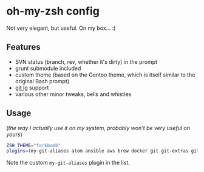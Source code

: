 # oh-my-zsh config
Not very elegant, but useful. On my box... :)

## Features
* SVN status (branch, rev, whether it's dirty) in the prompt
* grunt submodule included
* custom theme (based on the Gentoo theme, which is itself similar to the original Bash prompt)
* [git lg](https://coderwall.com/p/euwpig) support
* various other minor tweaks, bells and whistles

## Usage
(_the way I actually use it on my system, probably won't be very useful on yours_)
```bash
ZSH_THEME="forkbomb"
plugins=(my-git-aliases atom ansible aws brew docker git git-extras git-prompt grunt lein mvn npm node osx rails ruby rvm sublime svn vagrant)
```
Note the custom `my-git-aliases` plugin in the list.
